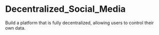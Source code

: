 # Decentralized_Social_Media
Build a platform that is fully decentralized, allowing users to control their own data.
